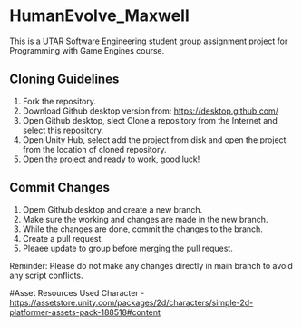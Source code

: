 # HumanEvolve_Maxwell
This is a UTAR Software Engineering student group assignment project for Programming with Game Engines course.

## Cloning Guidelines
1. Fork the repository.
2. Download Github desktop version from: https://desktop.github.com/
3. Open Github desktop, slect Clone a repository from the Internet and select this repository.
4. Open Unity Hub, select add the project from disk and open the project from the location of cloned repository.
5. Open the project and ready to work, good luck!


## Commit Changes
1. Opem Github desktop and create a new branch.
2. Make sure the working and changes are made in the new branch.
3. While the changes are done, commit the changes to the branch.
4. Create a pull request.
5. Pleaee update to group before merging the pull request.

Reminder: Please do not make any changes directly in main branch to avoid any script conflicts.

#Asset Resources Used
Character - https://assetstore.unity.com/packages/2d/characters/simple-2d-platformer-assets-pack-188518#content
